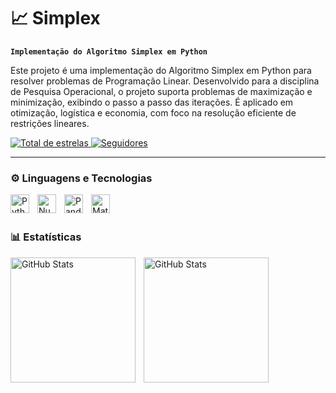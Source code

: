 # 📈 Simplex

**`Implementação do Algoritmo Simplex em Python`**

Este projeto é uma implementação do Algoritmo Simplex em Python para resolver problemas de Programação Linear. Desenvolvido para a disciplina de Pesquisa Operacional, o projeto suporta problemas de maximização e minimização, exibindo o passo a passo das iterações. É aplicado em otimização, logística e economia, com foco na resolução eficiente de restrições lineares.

<p align="left">
    <a href="https://github.com/seuusuario/simplex">
        <img 
            alt="Total de estrelas" 
            title="Total de estrelas GitHub" 
            src="https://custom-icon-badges.demolab.com/github/stars/seuusuario/simplex?color=55960c&style=for-the-badge&labelColor=488207&logo=star&label=estrelas&"
        />
    </a>
    <a href="https://github.com/seuusuario/simplex/followers">
        <img 
            alt="Seguidores" 
            title="Me siga no GitHub" 
            src="https://custom-icon-badges.demolab.com/github/followers/seuusuario?color=black&labelColor=black&style=for-the-badge&logo=git&label=Seguidores&logoColor=white"
        />
    </a>
</p>

---

### ⚙️ Linguagens e Tecnologias

<img 
    align="left" 
    alt="Python" 
    title="Python"
    width="30px" 
    style="padding-right: 10px;" 
    src="https://cdn.jsdelivr.net/gh/devicons/devicon@latest/icons/python/python-original.svg"
/>
<img 
    align="left" 
    alt="NumPy" 
    title="NumPy"
    width="30px" 
    style="padding-right: 10px;" 
    src="https://cdn.jsdelivr.net/gh/devicons/devicon@latest/icons/numpy/numpy-original.svg"
/>
<img 
    align="left" 
    alt="Pandas" 
    title="Pandas"
    width="30px" 
    style="padding-right: 10px;" 
    src="https://cdn.jsdelivr.net/gh/devicons/devicon@latest/icons/pandas/pandas-original.svg"
/>
<img 
    align="left" 
    alt="Matplotlib" 
    title="Matplotlib"
    width="30px" 
    style="padding-right: 10px;" 
    src="https://cdn.jsdelivr.net/gh/devicons/devicon@latest/icons/matplotlib/matplotlib-original.svg"
/>

<br/>
<br/>

### 📊 Estatísticas

<p>
  <img 
    align="left" 
    alt="GitHub Stats" 
    height="200" 
    style="padding-right: 10px;" 
    src="https://github-readme-stats.vercel.app/api?username=seuusuario&show_icons=true&theme=tokyonight&include_all_commits=true&locale=pt-br" 
  />

<img 
      align="left" 
      alt="GitHub Stats" 
      height="200" 
      src="https://github-readme-stats.vercel.app/api/top-langs/?username=seuusuario&theme=tokyonight&layout=compact&custom_title=Tecnologias&langs_count=9" 
  />

</p>